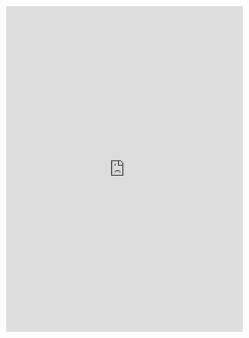<iframe src="https://docs.google.com/forms/d/e/1FAIpQLSfZQnco7noob6AKeZdBALCMdwe3oYTV-201Sx3Gq-y6GapicQ/viewform?usp=sf_link" width="640" height="879" frameborder="0" marginheight="0" marginwidth="0">Loading…</iframe>
